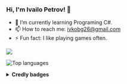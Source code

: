 ### Hi, I'm Ivailo Petrov! 👋

- 🌱 I’m currently learning Programing C#.
- 📫 How to reach me: ivkobg26@gmail.com
- ⚡ Fun fact: I like playing games often.


<img src="https://github-readme-stats.vercel.app/api?username=IvailoPetrov06&theme=radical&show_icons=true">

![Top languages](https://github-readme-stats.vercel.app/api/top-langs/?username=IvailoPetrov06&show_icons=true&theme=radical)

<details>	
  <summary><b>Credly badges</b></summary>
<a href ="https://www.credly.com/badges/d961cdac-5226-49ed-8342-c0dffe1dd5c7/public_url">
    <img align="left" alt="HTML&CSS" width="200px" src="https://images.credly.com/size/340x340/images/af8c6b4e-fc31-47c4-8dcb-eb7a2065dc5b/I2CS__1_.png" ></a>
</details>
